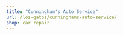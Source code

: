 ```yaml
---
title: "Cunningham's Auto Service"
url: /los-gatos/cunninghams-auto-service/
shop: car repair
---
```

